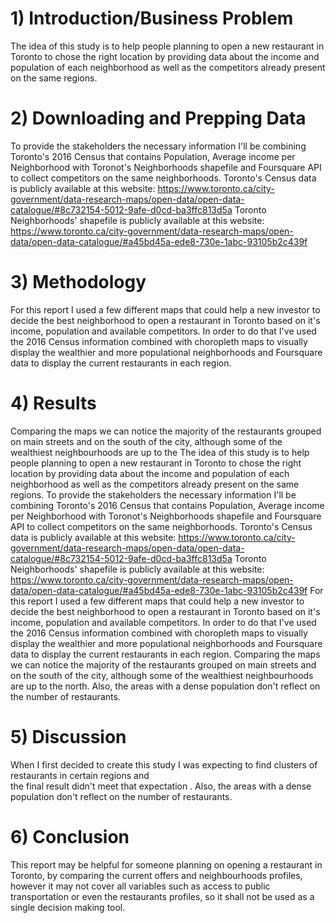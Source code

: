 # 1) Introduction/Business Problem
The idea of this study is to help people planning to open a new restaurant in Toronto to chose the right location by providing data about the income and population of each neighborhood as well as the competitors already present on the same regions.
# 2) Downloading and Prepping Data
To provide the stakeholders the necessary information I'll be combining Toronto's 2016 Census that contains Population, Average income per Neighborhood with Toronot's Neighborhoods shapefile and Foursquare API to collect competitors on the same neighborhoods.
Toronto's Census data is publicly available at this website: https://www.toronto.ca/city-government/data-research-maps/open-data/open-data-catalogue/#8c732154-5012-9afe-d0cd-ba3ffc813d5a
Toronto Neighborhoods' shapefile is publicly available at this website: https://www.toronto.ca/city-government/data-research-maps/open-data/open-data-catalogue/#a45bd45a-ede8-730e-1abc-93105b2c439f
# 3) Methodology
For this report I used a few different maps that could help a new investor to decide the best neighborhood to open a restaurant in Toronto based on it's income, population and available competitors. In order to do that I've used the 2016 Census information combined with choropleth maps to visually display the wealthier and more populational neighborhoods and Foursquare data to display the current restaurants in each region.
# 4) Results
Comparing the maps we can notice the majority of the restaurants grouped on main streets and on the south of the city, although some of the wealthiest neighbourhoods are up to the The idea of this study is to help people planning to open a new restaurant in Toronto to chose the right location by providing data about the income and population of each neighborhood as well as the competitors already present on the same regions.
To provide the stakeholders the necessary information I'll be combining Toronto's 2016 Census that contains Population, Average income per Neighborhood with Toronot's Neighborhoods shapefile and Foursquare API to collect competitors on the same neighborhoods.
Toronto's Census data is publicly available at this website: https://www.toronto.ca/city-government/data-research-maps/open-data/open-data-catalogue/#8c732154-5012-9afe-d0cd-ba3ffc813d5a
Toronto Neighborhoods' shapefile is publicly available at this website: https://www.toronto.ca/city-government/data-research-maps/open-data/open-data-catalogue/#a45bd45a-ede8-730e-1abc-93105b2c439f
For this report I used a few different maps that could help a new investor to decide the best neighborhood to open a restaurant in Toronto based on it's income, population and available competitors. In order to do that I've used the 2016 Census information combined with choropleth maps to visually display the wealthier and more populational neighborhoods and Foursquare data to display the current restaurants in each region.
Comparing the maps we can notice the majority of the restaurants grouped on main streets and on the south of the city, although some of the wealthiest neighbourhoods are up to the north. Also, the areas with a dense population don't reflect on the number of restaurants.
# 5) Discussion
When I first decided to create this study I was expecting to find clusters of restaurants in certain regions and  
the final result didn't meet that expectation . Also, the areas with a dense population don't reflect on the number of restaurants.
# 6) Conclusion
This report may be helpful for someone planning on opening a restaurant in Toronto, by comparing the current offers and neighbourhoods profiles, however it may not cover all variables such as access to public transportation or even the restaurants profiles, so it shall not be used as a single decision making tool.


